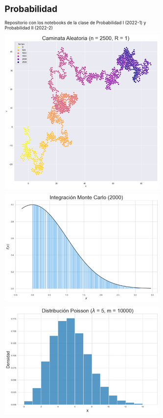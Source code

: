 # Probabilidad
Repositorio con los notebooks de la clase de Probabilidad I (2022-1) y Probabilidad II (2022-2)


<p align="center">
   <img src="https://raw.githubusercontent.com/ArathReyes/Probabilidad/main/gallery/rw.png"/>
</p>


<p align="center">
   <img src="https://raw.githubusercontent.com/ArathReyes/Probabilidad/main/gallery/montint.png"/>
</p>


<p align="center">
   <img src="https://raw.githubusercontent.com/ArathReyes/Probabilidad/main/gallery/poi.png"/>
</p>
